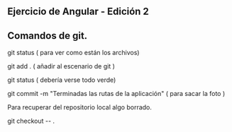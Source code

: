 

## Ejercicio de Angular - Edición 2


## Comandos de git.


git status ( para ver como están los archivos)

git add .  ( añadir al escenario de git )

git status ( debería verse todo verde)

git commit -m "Terminadas las rutas de la aplicación" ( para sacar la foto )


Para recuperar del repositorio local algo borrado.

git checkout -- .





